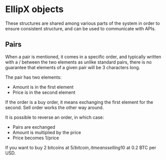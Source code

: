# EllipX objects

These structures are shared among various parts of the system in order to ensure consistent structure, and can be used to communicate with APIs.

## Pairs

When a pair is mentioned, it comes in a specific order, and typically written with a / between the two elements as unlike standard pairs, there is no guarantee that elements of a given pair will be 3 characters long.

The pair has two elements:

* Amount is in the first element
* Price is in the second element

If the order is a buy order, it means exchanging the first element for the second. Sell order works the other way around.

It is possible to reverse an order, in which case:

* Pairs are exchanged
* Amount is multiplied by the price
* Price becomes 1/price

If you want to buy 2 bitcoins at 5$/bitcoin, it means selling 10$ at 0.2 BTC per USD.

